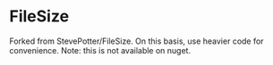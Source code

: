 # FileSize
Forked from StevePotter/FileSize. On this basis, use heavier code for convenience. Note: this is not available on nuget.
